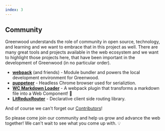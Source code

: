 ```yaml
---
index: 3
---
```


## Community

Greenwood understands the role of community in open source, technology, and learning and we want to embrace that in this project as well.  There are many great tools and projects available in the web ecosystem and we want to highlight those projects here, that have been important in the development of Greenwood (in no particular order).

- [**webpack**](https://webpack.js.org/) (and friends) - Module bundler and powers the local development environment for Greenwood.
- [**puppeteer**](https://github.com/GoogleChrome/puppeteer) - Headless Chrome browser used for serializtion.
- [**WC Markdown Loader**](https://github.com/hutchgrant/wc-markdown-loader/) - A webpack plugin that transforms a markdown file into a Web Component! 🤯
- [**LitReduxRouter**](https://github.com/fernandopasik/lit-redux-router) - Declarative client side routing library.

And of course we can't forget our [Contributors](https://github.com/ProjectEvergreen/greenwood/graphs/contributors)!

So please come join our community and help us grow and advance the web together!  We can't wait to see what you come up with.  💡
